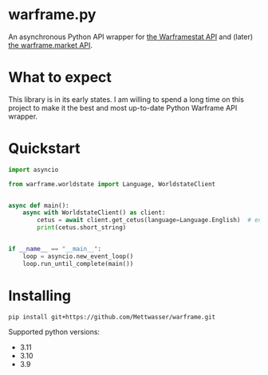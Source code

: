 # warframe.py

An asynchronous Python API wrapper for [the Warframestat API](https://hub.warframestat.us) and (later) [the warframe.market API](https://warframe.market/api_docs).

# What to expect

This library is in its early states. I am willing to spend a long time on this project to make it the best and most up-to-date Python Warframe API wrapper.

# Quickstart
```py
import asyncio

from warframe.worldstate import Language, WorldstateClient


async def main():
    async with WorldstateClient() as client:
        cetus = await client.get_cetus(language=Language.English)  # english is default
        print(cetus.short_string)


if __name__ == "__main__":
    loop = asyncio.new_event_loop()
    loop.run_until_complete(main())

```

# Installing

`pip install git+https://github.com/Mettwasser/warframe.git`

Supported python versions:
- 3.11
- 3.10
- 3.9

